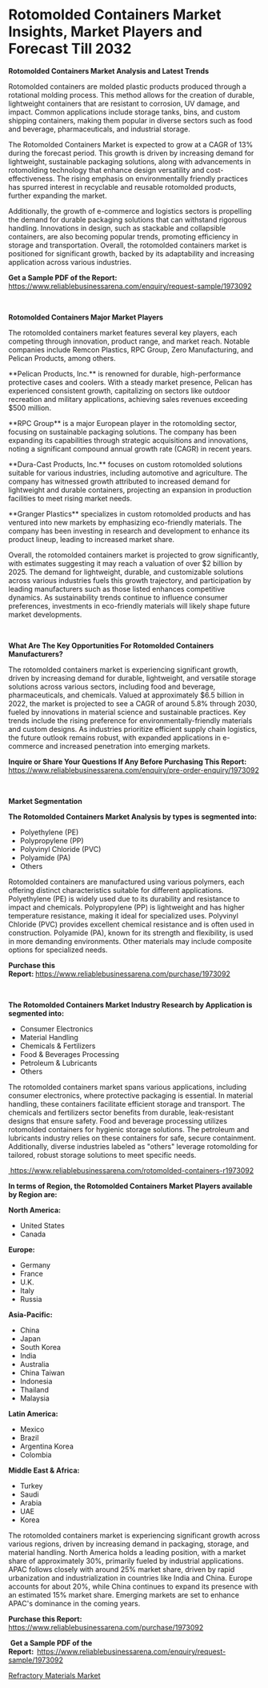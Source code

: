 <p><h1>Rotomolded Containers Market Insights, Market Players and Forecast Till 2032</h1></p><p><strong>Rotomolded Containers Market Analysis and Latest Trends</strong></p>
<p><p>Rotomolded containers are molded plastic products produced through a rotational molding process. This method allows for the creation of durable, lightweight containers that are resistant to corrosion, UV damage, and impact. Common applications include storage tanks, bins, and custom shipping containers, making them popular in diverse sectors such as food and beverage, pharmaceuticals, and industrial storage.</p><p>The Rotomolded Containers Market is expected to grow at a CAGR of 13% during the forecast period. This growth is driven by increasing demand for lightweight, sustainable packaging solutions, along with advancements in rotomolding technology that enhance design versatility and cost-effectiveness. The rising emphasis on environmentally friendly practices has spurred interest in recyclable and reusable rotomolded products, further expanding the market.</p><p>Additionally, the growth of e-commerce and logistics sectors is propelling the demand for durable packaging solutions that can withstand rigorous handling. Innovations in design, such as stackable and collapsible containers, are also becoming popular trends, promoting efficiency in storage and transportation. Overall, the rotomolded containers market is positioned for significant growth, backed by its adaptability and increasing application across various industries.</p></p>
<p><strong>Get a Sample PDF of the Report:&nbsp;</strong> <a href="https://www.reliablebusinessarena.com/enquiry/request-sample/1973092?utm_campaign=2188&utm_medium=2&utm_source=Github&utm_content=ia&utm_term=01042025&utm_id=rotomolded-containers">https://www.reliablebusinessarena.com/enquiry/request-sample/1973092</a></p>
<p>&nbsp;</p>
<p><strong>Rotomolded Containers Major Market Players</strong></p>
<p><p>The rotomolded containers market features several key players, each competing through innovation, product range, and market reach. Notable companies include Remcon Plastics, RPC Group, Zero Manufacturing, and Pelican Products, among others.</p><p>**Pelican Products, Inc.** is renowned for durable, high-performance protective cases and coolers. With a steady market presence, Pelican has experienced consistent growth, capitalizing on sectors like outdoor recreation and military applications, achieving sales revenues exceeding $500 million.</p><p>**RPC Group** is a major European player in the rotomolding sector, focusing on sustainable packaging solutions. The company has been expanding its capabilities through strategic acquisitions and innovations, noting a significant compound annual growth rate (CAGR) in recent years.</p><p>**Dura-Cast Products, Inc.** focuses on custom rotomolded solutions suitable for various industries, including automotive and agriculture. The company has witnessed growth attributed to increased demand for lightweight and durable containers, projecting an expansion in production facilities to meet rising market needs.</p><p>**Granger Plastics** specializes in custom rotomolded products and has ventured into new markets by emphasizing eco-friendly materials. The company has been investing in research and development to enhance its product lineup, leading to increased market share.</p><p>Overall, the rotomolded containers market is projected to grow significantly, with estimates suggesting it may reach a valuation of over $2 billion by 2025. The demand for lightweight, durable, and customizable solutions across various industries fuels this growth trajectory, and participation by leading manufacturers such as those listed enhances competitive dynamics. As sustainability trends continue to influence consumer preferences, investments in eco-friendly materials will likely shape future market developments.</p></p>
<p>&nbsp;</p>
<p><strong>What Are The Key Opportunities For Rotomolded Containers Manufacturers?</strong></p>
<p><p>The rotomolded containers market is experiencing significant growth, driven by increasing demand for durable, lightweight, and versatile storage solutions across various sectors, including food and beverage, pharmaceuticals, and chemicals. Valued at approximately $6.5 billion in 2022, the market is projected to see a CAGR of around 5.8% through 2030, fueled by innovations in material science and sustainable practices. Key trends include the rising preference for environmentally-friendly materials and custom designs. As industries prioritize efficient supply chain logistics, the future outlook remains robust, with expanded applications in e-commerce and increased penetration into emerging markets.</p></p>
<p><strong>Inquire or Share Your Questions If Any Before Purchasing This Report:</strong> <a href="https://www.reliablebusinessarena.com/enquiry/pre-order-enquiry/1973092?utm_campaign=2188&utm_medium=2&utm_source=Github&utm_content=ia&utm_term=01042025&utm_id=rotomolded-containers">https://www.reliablebusinessarena.com/enquiry/pre-order-enquiry/1973092</a></p>
<p>&nbsp;</p>
<p><strong>Market Segmentation</strong></p>
<p><strong>The Rotomolded Containers Market Analysis by types is segmented into:</strong></p>
<p><ul><li>Polyethylene (PE)</li><li>Polypropylene (PP)</li><li>Polyvinyl Chloride (PVC)</li><li>Polyamide (PA)</li><li>Others</li></ul></p>
<p><p>Rotomolded containers are manufactured using various polymers, each offering distinct characteristics suitable for different applications. Polyethylene (PE) is widely used due to its durability and resistance to impact and chemicals. Polypropylene (PP) is lightweight and has higher temperature resistance, making it ideal for specialized uses. Polyvinyl Chloride (PVC) provides excellent chemical resistance and is often used in construction. Polyamide (PA), known for its strength and flexibility, is used in more demanding environments. Other materials may include composite options for specialized needs.</p></p>
<p><strong>Purchase this Report:&nbsp;</strong><a href="https://www.reliablebusinessarena.com/purchase/1973092?utm_campaign=2188&utm_medium=2&utm_source=Github&utm_content=ia&utm_term=01042025&utm_id=rotomolded-containers">https://www.reliablebusinessarena.com/purchase/1973092</a></p>
<p>&nbsp;</p>
<p><strong>The Rotomolded Containers Market Industry Research by Application is segmented into:</strong></p>
<p><ul><li>Consumer Electronics</li><li>Material Handling</li><li>Chemicals & Fertilizers</li><li>Food & Beverages Processing</li><li>Petroleum & Lubricants</li><li>Others</li></ul></p>
<p><p>The rotomolded containers market spans various applications, including consumer electronics, where protective packaging is essential. In material handling, these containers facilitate efficient storage and transport. The chemicals and fertilizers sector benefits from durable, leak-resistant designs that ensure safety. Food and beverage processing utilizes rotomolded containers for hygienic storage solutions. The petroleum and lubricants industry relies on these containers for safe, secure containment. Additionally, diverse industries labeled as "others" leverage rotomolding for tailored, robust storage solutions to meet specific needs.</p></p>
<p><a href="https://www.reliablebusinessarena.com/rotomolded-containers-r1973092?utm_campaign=2188&utm_medium=2&utm_source=Github&utm_content=ia&utm_term=01042025&utm_id=rotomolded-containers">&nbsp;https://www.reliablebusinessarena.com/rotomolded-containers-r1973092</a></p>
<p><strong>In terms of Region, the Rotomolded Containers Market Players available by Region are:</strong></p>
<p>
    <p> <strong> North America: </strong>
        <ul>
            <li>United States</li>
            <li>Canada</li>
        </ul>
        </p> 
    <p> <strong> Europe: </strong>
        <ul>
            <li>Germany</li>
            <li>France</li>
            <li>U.K.</li>
            <li>Italy</li>
            <li>Russia</li>
        </ul>
        </p> 
    <p> <strong> Asia-Pacific: </strong>
        <ul>
            <li>China</li>
            <li>Japan</li>
            <li>South Korea</li>
            <li>India</li>
            <li>Australia</li>
            <li>China Taiwan</li>
            <li>Indonesia</li>
            <li>Thailand</li>
            <li>Malaysia</li>
        </ul>
        </p> 
    <p> <strong> Latin America: </strong>
        <ul>
            <li>Mexico</li>
            <li>Brazil</li>
            <li>Argentina Korea</li>
            <li>Colombia</li>
        </ul>
        </p> 
    <p> <strong> Middle East & Africa: </strong>
        <ul>
            <li>Turkey</li>
            <li>Saudi</li>
            <li>Arabia</li>
            <li>UAE</li>
            <li>Korea</li>
        </ul>
    </p>
    </p>
<p><p>The rotomolded containers market is experiencing significant growth across various regions, driven by increasing demand in packaging, storage, and material handling. North America holds a leading position, with a market share of approximately 30%, primarily fueled by industrial applications. APAC follows closely with around 25% market share, driven by rapid urbanization and industrialization in countries like India and China. Europe accounts for about 20%, while China continues to expand its presence with an estimated 15% market share. Emerging markets are set to enhance APAC's dominance in the coming years.</p></p>
<p><strong>Purchase this Report: </strong><a href="https://www.reliablebusinessarena.com/purchase/1973092?utm_campaign=2188&utm_medium=2&utm_source=Github&utm_content=ia&utm_term=01042025&utm_id=rotomolded-containers">https://www.reliablebusinessarena.com/purchase/1973092</a></p>
<p>&nbsp;<strong>Get a Sample PDF of the Report:&nbsp;&nbsp;</strong><a href="https://www.reliablebusinessarena.com/enquiry/request-sample/1973092?utm_campaign=2188&utm_medium=2&utm_source=Github&utm_content=ia&utm_term=01042025&utm_id=rotomolded-containers">https://www.reliablebusinessarena.com/enquiry/request-sample/1973092</a></p>
<p><strong></strong></p>
<p><p><a href="https://github.com/globismark/Market-Research-Report-List-6/blob/main/refractory-materials-market.md?utm_campaign=2188&utm_medium=2&utm_source=Github&utm_content=ia&utm_term=01042025&utm_id=rotomolded-containers">Refractory Materials Market</a></p></p>